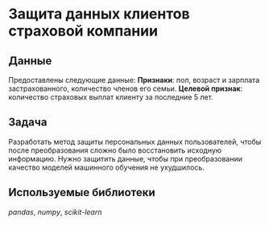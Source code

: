 # Защита данных клиентов страховой компании
## Данные
Предоставлены следующие данные:
**Признаки**: пол, возраст и зарплата застрахованного, количество членов его семьи.
**Целевой признак**: количество страховых выплат клиенту за последние 5 лет.
## Задача
Разработать метод защиты персональных данных пользователей, чтобы после преобразования сложно было восстановить исходную информацию. Нужно защитить данные, чтобы при преобразовании качество моделей машинного обучения не ухудшилось. 
## Используемые библиотеки
*pandas*, *numpy*, *scikit-learn*